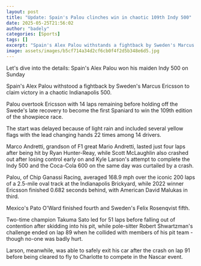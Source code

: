 ```yaml
---
layout: post
title: "Update: Spain's Palou clinches win in chaotic 109th Indy 500"
date: 2025-05-25T21:56:02
author: "badely"
categories: [Sports]
tags: []
excerpt: "Spain's Alex Palou withstands a fightback by Sweden's Marcus Ericsson to claim victory in a chaotic Indy 500."
image: assets/images/b5cf714a34d2cf6cb0f4f2d5b348e6d5.jpg
---
```


Let's dive into the details: Spain's Alex Palou won his maiden Indy 500 on Sunday

Spain's Alex Palou withstood a fightback by Sweden's Marcus Ericsson to claim victory in a chaotic Indianapolis 500.

Palou overtook Ericsson with 14 laps remaining before holding off the Swede's late recovery to become the first Spaniard to win the 109th edition of the showpiece race.

The start was delayed because of light rain and included several yellow flags with the lead changing hands 22 times among 14 drivers.

Marco Andretti, grandson of F1 great Mario Andretti, lasted just four laps after being hit by Ryan Hunter-Reay, while Scott McLaughlin also crashed out after losing control early on and Kyle Larson's attempt to complete the Indy 500 and the Coca-Cola 600 on the same day was curtailed by a crash. 

Palou, of Chip Ganassi Racing, averaged 168.9 mph over the iconic 200 laps of a 2.5-mile oval track at the Indianapolis Brickyard, while 2022 winner Ericsson finished 0.682 seconds behind, with American David Malukas in third.

Mexico's Pato O'Ward finished fourth and Sweden's Felix Rosenqvist fifth.

Two-time champion Takuma Sato led for 51 laps before falling out of contention after skidding into his pit, while pole-sitter Robert Shwartzman's challenge ended on lap 89 when he collided with members of his pit team - though no-one was badly hurt.

Larson, meanwhile, was able to safely exit his car after the crash on lap 91 before being cleared to fly to Charlotte to compete in the Nascar event.

